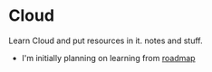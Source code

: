 # Cloud
Learn Cloud and put resources in it. notes and stuff.

- I'm initially planning on learning from [roadmap](https://roadmap.sh/aws) 